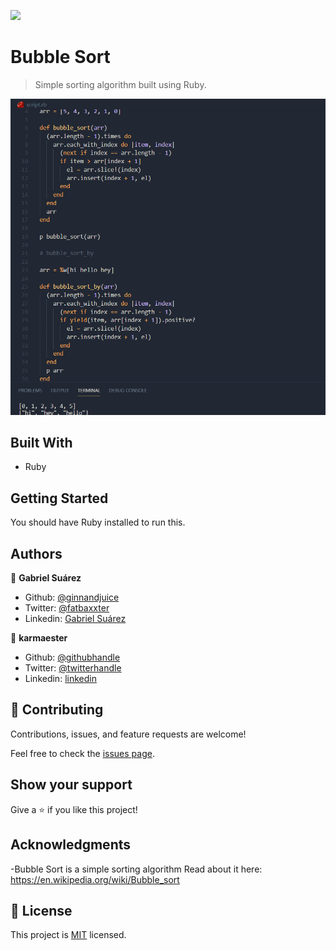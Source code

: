 ![](https://img.shields.io/badge/Microverse-blueviolet)

# Bubble Sort

> Simple sorting algorithm built using Ruby.

![screenshot](./screenshot.png)


## Built With

- Ruby



## Getting Started

You should have Ruby installed to run this.



## Authors

👤 **Gabriel Suárez**

- Github: [@ginnandjuice](https://github.com/ginnandjuice)
- Twitter: [@fatbaxxter](https://twitter.com/fatbaxxter)
- Linkedin: [Gabriel Suárez](https://www.linkedin.com/in/gabriel-su%C3%A1rez-torres-85125a1ab/)



👤 **karmaester**

- Github: [@githubhandle](https://github.com/karmaester)
- Twitter: [@twitterhandle](https://twitter.com/karmaendlich)
- Linkedin: [linkedin](https://www.linkedin.com/in/khristian-rojas/)

## 🤝 Contributing

Contributions, issues, and feature requests are welcome!

Feel free to check the [issues page](https://github.com/karmaester/Bubble-Sort-with-Ruby/issues).

## Show your support

Give a ⭐️ if you like this project!

## Acknowledgments

-Bubble Sort is a simple sorting algorithm
Read about it here: https://en.wikipedia.org/wiki/Bubble_sort

## 📝 License

This project is [MIT](lic.url) licensed.
